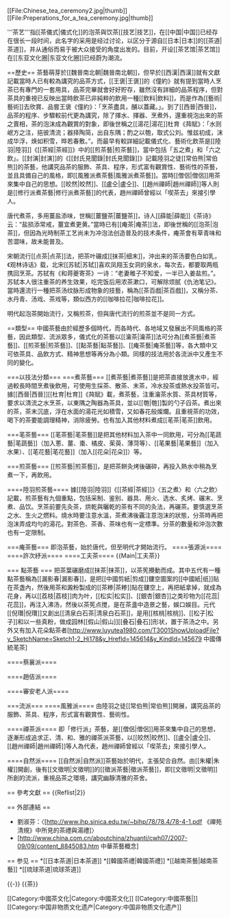 [[File:Chinese_tea_ceremony2.jpg|thumb]]
[[File:Preperations_for_a_tea_ceremony.jpg|thumb]]

'''茶艺'''指[[茶儀式|儀式化]]的泡茶與饮茶[[技艺|技艺]]，在[[中国|中国]]已经存在很长一段时间，此名字的采用是经过讨论，以区分于源自[[日本|日本]]的[[茶道|茶道]]，并从通俗而易于被大众接受的角度出发的。目前，开设[[茶艺馆|茶艺馆]]在[[东亚文化圈|东亚文化圈]]已经蔚为潮流。

==歷史==
茶藝萌芽於[[魏晉南北朝|魏晉南北朝]]，但早於[[西漢|西漢]]就有文獻記載當時人已有較為講究的品茶方式，[[王褒|王褒]]的《僮約》就有提到當時人烹茶已有專門的一套用具，品茶完畢就會好好貯存，雖然沒有詳細的品茶程序，但對茶具的重視已反映出當時飲茶已非純粹的飲用一種[[飲料|飲料]]，而是作為[[藝術|藝術]]去欣賞、品嘗<ref>王褒《僮約》：「烹茶盡具，酺以蓋藏。」</ref>。到了[[西晉|西晉]]，品茶的程序、步驟較前代更為講究，除了擇水、擇器、烹煮外，還重視泡出來的茶之賣相，茶的泡沫成為觀賞的對象，即後世稱之[[湯花|湯花]]<ref>杜育《荈賦》：「水则岷方之注，挹彼清流；器择陶简，出自东隅；酌之以匏，取式公刘。惟兹初成，沫成华浮，焕如积雪，晔若春敷。”</ref>。而最早有較詳細記載儀式化、藝術化飲茶是[[陸羽|陸羽]]《[[茶經|茶經]]》中的[[煎茶藝|煎茶藝]]，當中包括「五之煮」和「六之飲」。[[封演|封演]]的《[[封氏見聞錄|封氏見聞錄]]》記載陸羽之徒[[常伯熊|常伯熊]]的茶藝，他講究品茶的服飾、茶具、程序，形式富有觀賞性、藝術性的茶藝，並且具備自己的風格，即[[風雅派煮茶藝|風雅派煮茶藝]]。當時[[僧侶|僧侶]]用茶來集中自己的思想。[[皎然|皎然]]、[[盧仝|盧仝]]、[[趙州禪師|趙州禪師]]等人則是[[修行派煮茶藝|修行派煮茶藝]]的代表，趙州禪師曾經以「喫茶去」來接引學人。

唐代煮茶，多用薑盐添味，世稱[[薑鹽茶|薑鹽茶]]，诗人[[薛能|薛能]]《茶诗》云：“盐损添常戒，薑宜煮更黄。”當時已有[[痷茶|痷茶]]法，即後世稱的[[泡茶|泡茶]]，但因為光時制茶工艺尚未为冲泡法创造普及的技术条件，痷茶會有草青味和苦澀味，故未能普及。

宋朝流行[[点茶|点茶]]法，把茶叶碾成[[抹茶|细末]]，沖出来的茶汤要色白如乳，《观林诗话》载，北宋[[苏轼|苏轼]]喜欢凤翔玉女洞的泉水，每次去，都要取两瓶携回烹茶。苏轼有《和蒋夔寄茶》一诗：“老妻稚子不知爱，一半已入姜盐煎。”。苏轼本人很注重茶的养生效果，吃完饭后用浓茶漱口，可解除烦腻<ref>《仇池笔记》</ref>。當時還流行一種把茶汤纹脉形成物象的技藝，稱為[[茶百戲|茶百戲]]，又稱分茶、水丹青、汤戏、茶戏等，類似西方的[[咖啡拉花|咖啡拉花]]。

明代起泡茶開始流行，又稱煎茶，但與唐代流行的煎茶並不是同一方式。

==類型==
中國茶藝由於經歷多個時代，而各時代、各地域又發展出不同風格的茶藝，因此類型、流派眾多，儀式化的茶藝以[[瀹茶|瀹茶]]法可分為[[煮茶藝|煮茶藝]]、[[煎茶藝|煎茶藝]]、[[點茶藝|點茶藝]]、[[痷茶藝|痷茶藝]]等，各大類中又可依茶具、品飲方式、精神思想等再分為小類。同樣的技法用於各流派中又產生不同的變化。

===以技法分類===
===煮茶藝===
[[煮茶藝|煮茶藝]]是把茶直接放進水中，經過較長時間烹煮後飲用，可使用生採茶、散茶、末茶，冷水投茶或熱水投茶皆可。據[[西晉|西晉]][[杜育|杜育]]《荈賦》載，煮茶藝，注重瀹茶水質、茶具材質等，要求以清流之水烹茶，以東隅之陶器為茶具，並以[[匏|匏]]製的勺子舀茶。煮出來的茶，茶末沉底，浮在水面的湯花光如積雪，又如春花般燦爛。且重視茶的功效，喝下的茶要能調理精神，消除疲勞。也有加入其他材料煮成[[芼茶|芼茶]]飲用。

===芼茶藝===
[[芼茶藝|芼茶藝]]是把其他材料加入茶中一同飲用，可分為[[芼蔬藝|芼蔬藝]]（加入蔥、薑、棗、橘皮、茱萸、薄菏等）、[[芼果藝|芼果藝]]（加入水果）、[[芼花藝|芼花藝]]（加入[[花朵|花朵]]）等。

===煎茶藝===
[[煎茶藝|煎茶藝]]，是把茶餅灸烤後碾碎，再投入熱水中稍為烹煮一下，再飲用。

====陸羽煎茶藝====
據[[陸羽|陸羽]]《[[茶經|茶經]]》〈五之煮〉和〈六之飲〉記載，煎茶藝有九個重點，包括采制、鉴别、器具、用火、选水、炙烤、碾末、烹煮、品饮。烹茶前要先灸茶，烘乾與曬乾的茶有不同的灸法，再碾茶。要慎選烹茶之水、生火之燃料。燒水時要注意水溫，茶煮沸後覊注意泡沫的狀態，分茶時再把泡沫弄成均勻的湯花。對茶色、茶香、茶味也有一定標準。分茶的數量和沖泡次數也有一定限制。

===痷茶藝===
即泡茶藝，始於唐代，但至明代才開始流行。
====張源派====
====許次紓派====
====工夫茶====
{{Main|工夫茶}}

=== 點茶藝 ===
把茶葉碾磨成[[抹茶|抹茶]]，以茶筅攪動而成。其中五代有一種點茶藝稱為[[漏影春|漏影春]]，是把[[中國剪紙|剪成]]鏤空圖案的[[中國紙|纸]]贴在茶盏內，然後用茶和澱粉製成的[[茶糁|茶糁]]貼在鏤空上，再把紙拿掉，就成為花身，再以[[荔枝|荔枝]]肉为叶，[[松实|松实]]、[[銀杏|銀杏]]之类珍物为[[花蕊|花蕊]]，再注入沸汤，然後以茶筅点搅，是在茶盞中造景之藝，娛口娛目。元代[[倪瓚|倪瓚]]又創出[[清泉白石茶|清泉白石茶]]，是用[[核桃|核桃]]、[[松子|松子]]和以一些真粉，做成园林[[假山|假山]][[叠石|叠石]]形状，置于茶汤之中。另外又有加入花朵點茶者<ref>[http://www.luyutea1980.com/T3001ShowUploadFile?y_SketchName=Sketch1-2_Hi178&y_HrefId=145614&y_KindId=145679 中國傳統芼茶]</ref>

====蔡襄派====

====趙佶派====

====審安老人派====

===流派===
====風雅派====
由陸羽之徒[[常伯熊|常伯熊]]開展，講究品茶的服飾、茶具、程序，形式富有觀賞性、藝術性。

====禪茶派====
即「修行派」茶藝，是[[僧侶|僧侶]]用茶來集中自己的思想，逐漸形成追求正、清、和、雅的禪茶派茶藝，以[[皎然|皎然]]、[[盧仝|盧仝]]、[[趙州禪師|趙州禪師]]等人為代表，趙州禪師曾經以「喫茶去」來接引學人。

====自然派====
[[自然派|自然派]]茶藝始於明代，主張契合自然。由[[朱權|朱權]]開創，後有[[文徵明|文徵明]]的[[徵派茶藝|徵派茶藝]]，即[[文徵明|文徵明]]所創的流派，重視品茶之環境，講究幽靜清雅的茶舍。

== 參考文獻 ==
{{Reflist|2}}

== 外部連結 ==
* 劉淑芬：〈[http://www.ihp.sinica.edu.tw/~bihp/78/78.4/78-4-1.pdf 《禪苑清規》中所見的茶禮與湯禮]〉
* [http://www.china.com.cn/aboutchina/zhuanti/cwh07/2007-09/09/content_8845083.htm 中華茶藝概念]

== 参见 ==
*[[日本茶道|日本茶道]]
*[[韓國茶禮|韓國茶禮]]
*[[越南茶藝|越南茶藝]]
*[[琉球茶道|琉球茶道]]

{{-}}
{{茶}}

[[Category:中國茶文化|Category:中國茶文化]]
[[Category:中國茶藝|]]
[[Category:中国非物质文化遗产|Category:中国非物质文化遗产]]